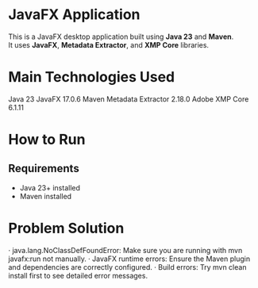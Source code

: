 # JavaFX Application
This is a JavaFX desktop application built using **Java 23** and **Maven**.  
It uses **JavaFX**, **Metadata Extractor**, and **XMP Core** libraries.

# Main Technologies Used
Java 23
JavaFX 17.0.6
Maven
Metadata Extractor 2.18.0
Adobe XMP Core 6.1.11

# How to Run
## Requirements
- Java 23+ installed
- Maven installed

# Problem	Solution
· java.lang.NoClassDefFoundError:	Make sure you are running with mvn javafx:run not manually.
· JavaFX runtime errors:	Ensure the Maven plugin and dependencies are correctly configured.
· Build errors:	Try mvn clean install first to see detailed error messages.

